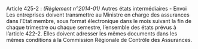Article 425-2 : _(Règlement n°2014-01)_ Autres états intermédiaires - Envoi
Les entreprises doivent transmettre au Ministre en charge des assurances dans l’Etat membre, sous format électronique dans le mois suivant la fin de chaque trimestre ou chaque semestre, l’ensemble des états prévus à l’article 422-2.
Elles doivent adresser les mêmes documents dans les mêmes conditions à la Commission Régionale de Contrôle des Assurances.